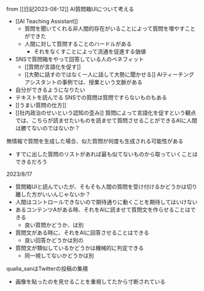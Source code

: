 
from [[日記2023-08-12]]
AI質問箱UIについて考える
- [[AI Teaching Assistant]]
    - 質問を聞いてくれる非人間的存在がいることによって質問を増やすことができた
    - 人間に対して質問することのハードルがある
        - それをなくすことによって流通を促進する価値
- SNSで質問箱をやって回答している人のベネフィット
    - [[質問が言語化を促す]]
    - [[大勢に話すのではなく一人に話して大勢に聞かせる]]
AIティーチングアシスタントの事例では、授業という文脈がある
- 自分ができるようになりたい
- テキストを読んでる
SNSでの質問は質問ですらないものもある
- [[うまい質問の仕方]]
- [[社内政治のせいという認知の歪み]]
質問によって言語化を促すという観点では、こちらが読ませたいものを読ませて質問させることができるAIに人間は勝てないのではないか？

無情報で質問を生成した場合、似た質問が何度も生成される可能性がある
- すでに出した質問のリストがあれば最も似てないものから取っていくことはできるだろう

2023/8/17
- 質問箱UIと読んでいたが、そもそも人間の質問を受け付けるかどうかは切り離した方がいいんじゃないか？
- 人間はコントロールできないので期待通りに動くことを期待してはいけない
- あるコンテンツAがある時、それをAIに読ませて質問文を作らせることはできる
    - 良い質問かどうか、は別
- 質問文がある時に、それをAIに回答させることはできる
    - 良い回答かどうかは別の
- 質問文が類似しているかどうかは機械的に判定できる
    - 同一視してないかどうかは別

qualia_sanはTwitterの投稿の集積
- 画像を貼ったのを見せることを重視してたから寸断されている


